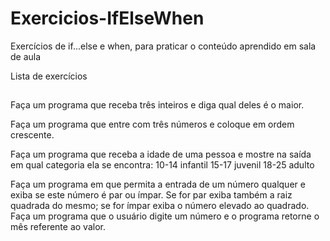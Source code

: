# Exercicios-IfElseWhen
Exercícios de if...else e when, para praticar o conteúdo aprendido em sala de aula


Lista de exercícios
##

Faça um programa que receba três inteiros e diga qual deles é o maior.

Faça um programa que entre com três números e coloque em ordem crescente.


Faça um programa que receba a idade de uma pessoa e mostre na saída em qual categoria ela se encontra:
10-14 infantil
15-17 juvenil
18-25 adulto
 
Faça um programa em que permita a entrada de um número qualquer e exiba se este número é par ou ímpar. Se for par exiba também a raiz quadrada do mesmo; se for ímpar exiba o número elevado ao quadrado.
Faça um programa que o usuário digite um número e o programa retorne o mês referente ao valor.
